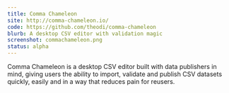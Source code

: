 ```yaml
---
title: Comma Chameleon
site: http://comma-chameleon.io/
code: https://github.com/theodi/comma-chameleon
blurb: A desktop CSV editor with validation magic
screenshot: commachameleon.png
status: alpha
---
```


Comma Chameleon is a desktop CSV editor built with data publishers in mind, giving users the ability to import, validate and publish CSV datasets quickly, easily and in a way that reduces pain for reusers.
